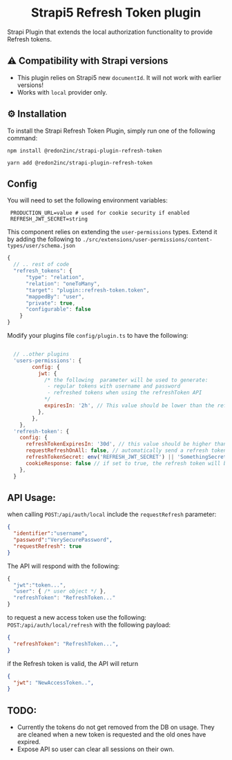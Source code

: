 # 
<h1 align="center">
  Strapi5 Refresh Token plugin
</h1>

Strapi Plugin that extends the local authorization functionality to provide Refresh tokens.

## ⚠️ Compatibility with Strapi versions

- This plugin relies on Strapi5 new `documentId`. It will not work with earlier versions!
- Works with `local` provider only.

## ⚙️ Installation

To install the Strapi Refresh Token Plugin, simply run one of the following command:

```
npm install @redon2inc/strapi-plugin-refresh-token
```

```
yarn add @redon2inc/strapi-plugin-refresh-token
```

## Config

You will need to set the following environment variables:
```
 PRODUCTION_URL=value # used for cookie security if enabled
 REFRESH_JWT_SECRET=string 
 ```

This component relies on extending the `user-permissions` types. Extend it by adding the following to `./src/extensions/user-permissions/content-types/user/schema.json`

```javascript
{
  // .. rest of code
  "refresh_tokens": {
      "type": "relation",
      "relation": "oneToMany",
      "target": "plugin::refresh-token.token",
      "mappedBy": "user",
      "private": true,
      "configurable": false
    }
}
```

Modify your plugins file  `config/plugin.ts` to have the following:


```javascript

  // ..other plugins
  'users-permissions': {
        config: {
          jwt: {
            /* the following  parameter will be used to generate:
             - regular tokens with username and password
             - refreshed tokens when using the refreshToken API
            */
            expiresIn: '2h', // This value should be lower than the refreshTokenExpiresIn below.
          },
        },
    },
  'refresh-token': {
    config: {
      refreshTokenExpiresIn: '30d', // this value should be higher than the jwt.expiresIn
      requestRefreshOnAll: false, // automatically send a refresh token in all login requests.
      refreshTokenSecret: env('REFRESH_JWT_SECRET') || 'SomethingSecret',
      cookieResponse: false // if set to true, the refresh token will be sent in a cookie
    },
  }
```

## API Usage:

when calling `POST`:`/api/auth/local` include the `requestRefresh` parameter:

```json
{
  "identifier":"username",
  "password":"VerySecurePassword",
  "requestRefresh": true
}
```
The API will respond with the following:
```javascript
{
  "jwt":"token...",
  "user": { /* user object */ },
  "refreshToken": "RefreshToken..."
}
```

to request a new access token use the following: 
`POST`:`/api/auth/local/refresh` with the following payload:
```json
{
  "refreshToken": "RefreshToken...",
}
```
if the Refresh token is valid, the API will return
```json
{
  "jwt": "NewAccessToken..",
}
```

## TODO:
- Currently the tokens do not get removed from the DB on usage. They are cleaned when a new token is requested and the old ones have expired.
- Expose API so user can clear all sessions on their own. 